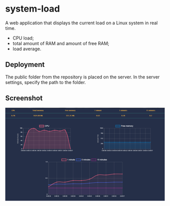 # system-load

A web application that displays the current load on a Linux system in real time.
- CPU load;
- total amount of RAM and amount of free RAM;
- load average.

## Deployment
The public folder from the repository is placed on the server. In the server settings, specify the path to the folder.

## Screenshot
![screenshot](https://github.com/AstR0x/system-load/blob/master/img/screenshot.png)
